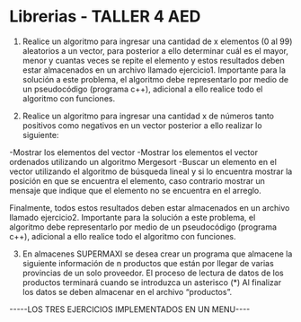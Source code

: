 # Librerias - TALLER 4 AED
1. Realice un algoritmo para ingresar una cantidad de x elementos (0 al 99) aleatorios a un vector,
para posterior a ello determinar cuál es el mayor, menor y cuantas veces se repite el elemento y
estos resultados deben estar almacenados en un archivo llamado ejercicio1.
Importante para la solución a este problema, el algoritmo debe representarlo por medio de un
pseudocódigo (programa c++), adicional a ello realice todo el algoritmo con funciones. 

2. Realice un algoritmo para ingresar una cantidad x de números tanto positivos como negativos en
un vector posterior a ello realizar lo siguiente:
 
-Mostrar los elementos del vector 
-Mostrar los elementos el vector ordenados utilizando un algoritmo Mergesort
-Buscar un elemento en el vector utilizando el algoritmo de búsqueda lineal y si lo 
encuentra mostrar la posición en que se encuentra el elemento, caso contrario mostrar
un mensaje que indique que el elemento no se encuentra en el arreglo. 

Finalmente, todos estos resultados deben estar almacenados en un archivo llamado ejercicio2.
Importante para la solución a este problema, el algoritmo debe representarlo por medio de un 
pseudocódigo (programa c++), adicional a ello realice todo el algoritmo con funciones. 


3. En almacenes SUPERMAXI se desea crear un programa que almacene la siguiente información de
n productos que están por llegar de varias provincias de un solo proveedor. El proceso de lectura
de datos de los productos terminará cuando se introduzca un asterisco (*) Al finalizar los datos se
deben almacenar en el archivo “productos”.

-----LOS TRES EJERCICIOS IMPLEMENTADOS EN UN MENU----
